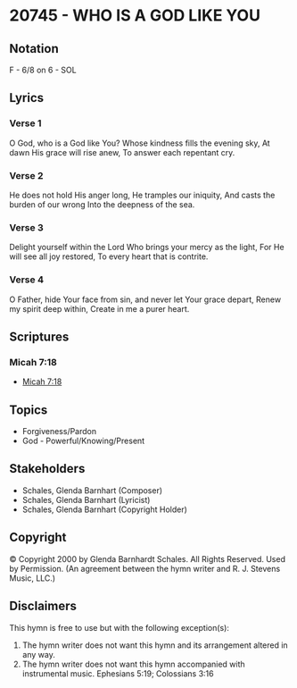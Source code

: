 # 20745 - WHO IS A GOD LIKE YOU

## Notation

F - 6/8 on 6 - SOL

## Lyrics

### Verse 1

O God, who is a God like You? Whose kindness fills the evening sky, At dawn His grace will rise anew, To answer each repentant cry.

### Verse 2

He does not hold His anger long, He tramples our iniquity, And casts the burden of our wrong Into the deepness of the sea.

### Verse 3

Delight yourself within the Lord Who brings your mercy as the light, For He will see all joy restored, To every heart that is contrite.

### Verse 4

O Father, hide Your face from sin, and never let Your grace depart, Renew my spirit deep within, Create in me a purer heart.


## Scriptures

### Micah 7:18

- [Micah 7:18](https://www.biblegateway.com/passage/?search=Micah%207%3A18)


## Topics

- Forgiveness/Pardon
- God - Powerful/Knowing/Present

## Stakeholders

- Schales, Glenda Barnhart (Composer)
- Schales, Glenda Barnhart (Lyricist)
- Schales, Glenda Barnhart (Copyright Holder)

## Copyright

© Copyright 2000 by Glenda Barnhardt Schales. All Rights Reserved. Used by Permission.
(An agreement between the hymn writer and R. J. Stevens Music, LLC.)

## Disclaimers

This hymn is free to use but with the following exception(s):
1. The hymn writer does not want this hymn and its arrangement altered in any way.
2. The hymn writer does not want this hymn accompanied with instrumental music.
Ephesians 5:19; Colossians 3:16

